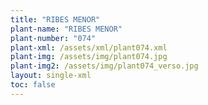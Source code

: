 ```yaml
---
title: "RIBES MENOR"
plant-name: "RIBES MENOR"
plant-number: "074"
plant-xml: /assets/xml/plant074.xml
plant-img: /assets/img/plant074.jpg
plant-img2: /assets/img/plant074_verso.jpg
layout: single-xml
toc: false
---
```

